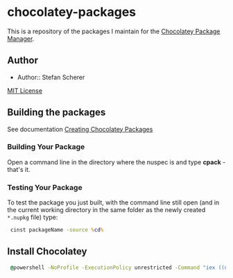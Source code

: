 chocolatey-packages
===================

This is a repository of the packages I maintain for the [Chocolatey Package Manager](http://chocolatey.org/).

## Author

- Author:: Stefan Scherer


[MIT License](https://github.com/StefanScherer/chocolatey-packages/blob/master/LICENSE)

## Building the packages

See documentation [Creating Chocolatey Packages](https://github.com/chocolatey/chocolatey/wiki/CreatePackages)

### Building Your Package

Open a command line in the directory where the nuspec is and type **cpack** - that's it.

### Testing Your Package

To test the package you just built, with the command line still open (and in the current working directory in the same folder as the newly created `*.nupkg` file) type:  

```cmd
 cinst packageName -source %cd%
```

## Install Chocolatey

```cmd
 @powershell -NoProfile -ExecutionPolicy unrestricted -Command "iex ((new-object net.webclient).DownloadString('https://chocolatey.org/install.ps1'))" && SET PATH=%PATH%;%systemdrive%\chocolatey\bin
```

